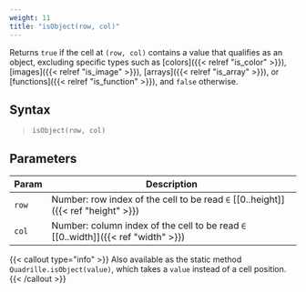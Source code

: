 ```yaml
---
weight: 11
title: "isObject(row, col)"
---
```


Returns `true` if the cell at `(row, col)` contains a value that qualifies as an object, excluding specific types such as [colors]({{< relref "is_color" >}}), [images]({{< relref "is_image" >}}), [arrays]({{< relref "is_array" >}}), or [functions]({{< relref "is_function" >}}), and `false` otherwise.

## Syntax

> `isObject(row, col)`

## Parameters

| Param | Description                                                                       |
|-------|-----------------------------------------------------------------------------------|
| `row` | Number: row index of the cell to be read `∈` [[0..height]]({{< ref "height" >}})  |
| `col` | Number: column index of the cell to be read `∈` [[0..width]]({{< ref "width" >}}) |

{{< callout type="info" >}}
Also available as the static method `Quadrille.isObject(value)`, which takes a `value` instead of a cell position.
{{< /callout >}}